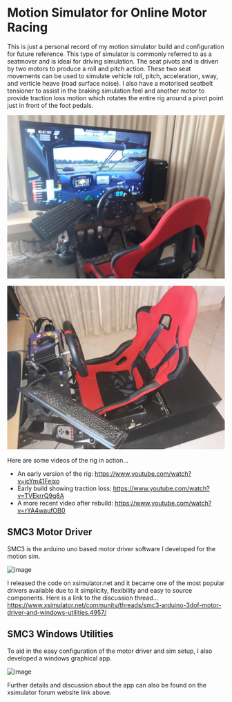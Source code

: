 # Motion Simulator for Online Motor Racing

This is just a personal record of my motion simulator build and configuration for future reference.  This type of simulator is commonly referred to as a seatmover and is ideal for driving simulation.  The seat pivots and is driven by two motors to produce a roll and pitch action.  These two seat movements can be used to simulate vehicle roll, pitch, acceleration, sway, and verticle heave (road surface noise). I also have a motorised seatbelt tensioner to assist in the braking simulation feel and another motor to provide traction loss motion which rotates the entire rig around a pivot point just in front of the foot pedals.

![SimSeat1](https://github.com/CraigHoffmann/race-motion-simulator/blob/master/Images/sim1.jpg?raw=true)

![SimSeat2](https://github.com/CraigHoffmann/race-motion-simulator/blob/master/Images/sim2.jpg?raw=true)

Here are some videos of the rig in action...
* An early version of the rig: https://www.youtube.com/watch?v=jcYm41Fejxo
* Early build showing traction loss: https://www.youtube.com/watch?v=TVEkrrQ9q8A
* A more recent video after rebuild: https://www.youtube.com/watch?v=rYA4waufOB0

## SMC3 Motor Driver
SMC3 is the arduino uno based motor driver software I developed for the motion sim.

![image](https://user-images.githubusercontent.com/27387872/120056720-42da9b80-c07d-11eb-8954-a2bf82b0f45e.png)

I released the code on xsimulator.net and it became one of the most popular drivers available due to it simplicity, flexibility and easy to source components.  Here is a link to the discussion thread... https://www.xsimulator.net/community/threads/smc3-arduino-3dof-motor-driver-and-windows-utilities.4957/

## SMC3 Windows Utilities
To aid in the easy configuration of the motor driver and sim setup, I also developed a windows graphical app.

![image](https://user-images.githubusercontent.com/27387872/120056817-c5fbf180-c07d-11eb-8c67-f6a8f7997dda.png)

Further details and discussion about the app can also be found on the xsimulator forum website link above.
